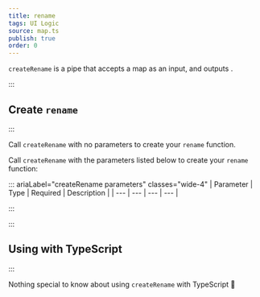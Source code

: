 ```yaml
---
title: rename
tags: UI Logic
source: map.ts
publish: true
order: 0
---
```


`createRename` is a pipe that accepts a map as an input, and outputs <!--TODO-->.


:::
## Create `rename`
:::

Call `createRename` with no parameters to create your `rename` function.

Call `createRename` with the parameters listed below to create your `rename` function:

::: ariaLabel="createRename parameters" classes="wide-4"
| Parameter | Type | Required | Description |
| --- | --- | --- | --- |

:::


:::
## Using with TypeScript
:::

Nothing special to know about using `createRename` with TypeScript 🚀
